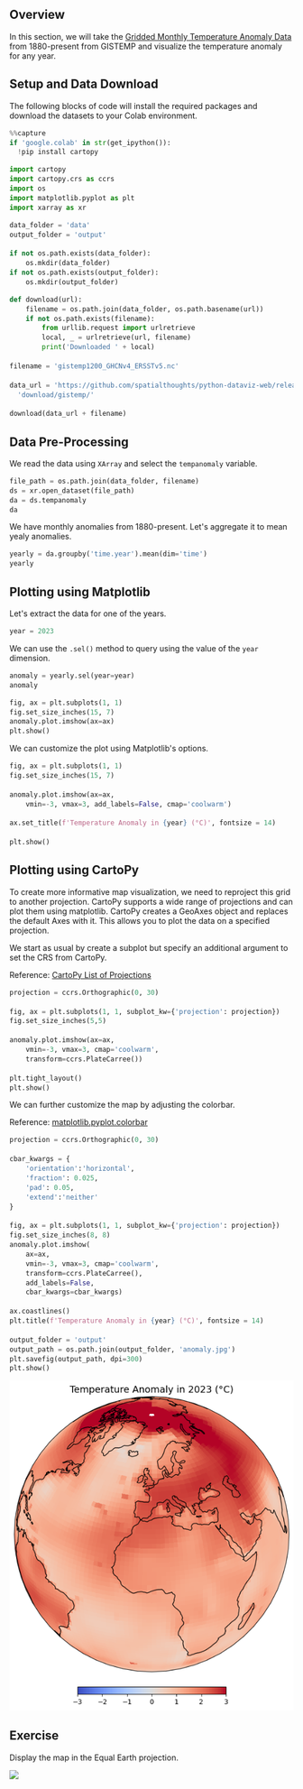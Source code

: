 ## Overview

In this section, we will take the [Gridded Monthly Temperature Anomaly Data](https://data.giss.nasa.gov/gistemp/) from 1880-present from GISTEMP and visualize the temperature anomaly for any year.

## Setup and Data Download

The following blocks of code will install the required packages and download the datasets to your Colab environment.


```python
%%capture
if 'google.colab' in str(get_ipython()):
  !pip install cartopy
```


```python
import cartopy
import cartopy.crs as ccrs
import os
import matplotlib.pyplot as plt
import xarray as xr
```


```python
data_folder = 'data'
output_folder = 'output'

if not os.path.exists(data_folder):
    os.mkdir(data_folder)
if not os.path.exists(output_folder):
    os.mkdir(output_folder)
```


```python
def download(url):
    filename = os.path.join(data_folder, os.path.basename(url))
    if not os.path.exists(filename):
        from urllib.request import urlretrieve
        local, _ = urlretrieve(url, filename)
        print('Downloaded ' + local)

filename = 'gistemp1200_GHCNv4_ERSSTv5.nc'

data_url = 'https://github.com/spatialthoughts/python-dataviz-web/releases/' \
  'download/gistemp/'

download(data_url + filename)
```

## Data Pre-Processing

We read the data using `XArray` and select the `tempanomaly` variable.


```python
file_path = os.path.join(data_folder, filename)
ds = xr.open_dataset(file_path)
da = ds.tempanomaly
da
```

We have monthly anomalies from 1880-present. Let's aggregate it to mean yealy anomalies.


```python
yearly = da.groupby('time.year').mean(dim='time')
yearly
```

## Plotting using Matplotlib


Let's extract the data for one of the years.


```python
year = 2023
```

We can use the `.sel()` method to query using the value of the `year` dimension.


```python
anomaly = yearly.sel(year=year)
anomaly
```


```python
fig, ax = plt.subplots(1, 1)
fig.set_size_inches(15, 7)
anomaly.plot.imshow(ax=ax)
plt.show()
```

We can customize the plot using Matplotlib's options.


```python
fig, ax = plt.subplots(1, 1)
fig.set_size_inches(15, 7)

anomaly.plot.imshow(ax=ax,
    vmin=-3, vmax=3, add_labels=False, cmap='coolwarm')

ax.set_title(f'Temperature Anomaly in {year} (°C)', fontsize = 14)

plt.show()
```

## Plotting using CartoPy

To create more informative map visualization, we need to reproject this grid to another projection. CartoPy supports a wide range of projections and can plot them using matplotlib. CartoPy creates a GeoAxes object and replaces the default Axes with it. This allows you to plot the data on a specified projection.

We start as usual by create a subplot but specify an additional argument to set the CRS from CartoPy.

Reference: [CartoPy List of Projections](https://scitools.org.uk/cartopy/docs/latest/reference/crs.html?highlight=list#list-of-projections)


```python
projection = ccrs.Orthographic(0, 30)

fig, ax = plt.subplots(1, 1, subplot_kw={'projection': projection})
fig.set_size_inches(5,5)

anomaly.plot.imshow(ax=ax,
    vmin=-3, vmax=3, cmap='coolwarm',
    transform=ccrs.PlateCarree())

plt.tight_layout()
plt.show()
```

We can further customize the map by adjusting the colorbar.

Reference: [matplotlib.pyplot.colorbar](https://matplotlib.org/stable/api/_as_gen/matplotlib.pyplot.colorbar.html)


```python
projection = ccrs.Orthographic(0, 30)

cbar_kwargs = {
    'orientation':'horizontal',
    'fraction': 0.025,
    'pad': 0.05,
    'extend':'neither'
}

fig, ax = plt.subplots(1, 1, subplot_kw={'projection': projection})
fig.set_size_inches(8, 8)
anomaly.plot.imshow(
    ax=ax,
    vmin=-3, vmax=3, cmap='coolwarm',
    transform=ccrs.PlateCarree(),
    add_labels=False,
    cbar_kwargs=cbar_kwargs)

ax.coastlines()
plt.title(f'Temperature Anomaly in {year} (°C)', fontsize = 14)

output_folder = 'output'
output_path = os.path.join(output_folder, 'anomaly.jpg')
plt.savefig(output_path, dpi=300)
plt.show()
```


    
![](python-dataviz-output/06_mapping_gridded_datasets_files/06_mapping_gridded_datasets_22_0.png)
    


## Exercise

Display the map in the Equal Earth projection.

<img src='https://courses.spatialthoughts.com/images/python_dataviz/anomaly.png' width=400/>
